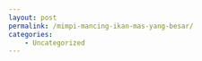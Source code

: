 ```yaml
---
layout: post
permalink: /mimpi-mancing-ikan-mas-yang-besar/
categories:
    - Uncategorized
---
```


